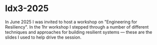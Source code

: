 # ldx3-2025
In June 2025 I was invited to host a workshop on "Engineering for Resiliency". In the 1hr workshop I stepped through a number of different techniques and approaches for building resilient systems — these are the slides I used to help drive the session.
